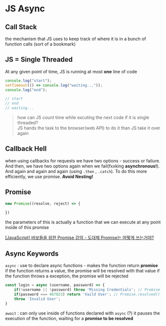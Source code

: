 # JS Async

## Call Stack

the mechanism that JS uses to keep track of where it is in a bunch of function calls (sort of a bookmark)

## JS = Single Threaded

At any given point of time, JS is running at most **one** line of code

```jsx
console.log("start");
setTimeout(() => console.log("waiting..."));
console.log("end");
```

```jsx
// start
// end
// waiting...
```

> how can JS count time while excuting the next code if it is single threaded? </br>
> JS hands the task to the browser(web API) to do it than JS take it over again

## Callback Hell

when using callbacks for requests we have two options - success or failure. And then, we have two options again when we fail(fxxking **asynchronous!**). And again and again and again (using `.then` , `.catch`). To do this more efficiently, we use promise. **Avoid Nesting!**

## Promise

```jsx
new Promise((resolve, reject) => {
	
})
```

the parameters of this is actually a function that we can execute at any point inside of this promise

[[JavaScript] 바보들을 위한 Promise 강의 - 도대체 Promise는 어떻게 쓰는거야?](https://programmingsummaries.tistory.com/325)

## Async Keywords

`async` : use to declare async functions - makes the function return **promise**
if the function returns a value, the promise will be resolved with that value
if the function throws a exception, the promise will be rejected

```jsx
const login = async (username, password) => {
	if(!username || !password) throw 'Missing Credentials'; // Promise.rejected()
	if(password === 467823) return 'Vaild User'; // Promise.resolved()
	throw 'Invalid User';
}
```

`await` : can only use inside of functions declared with `async` (?)
it pauses the execution of the function, waiting for a **promise to be resolved**
